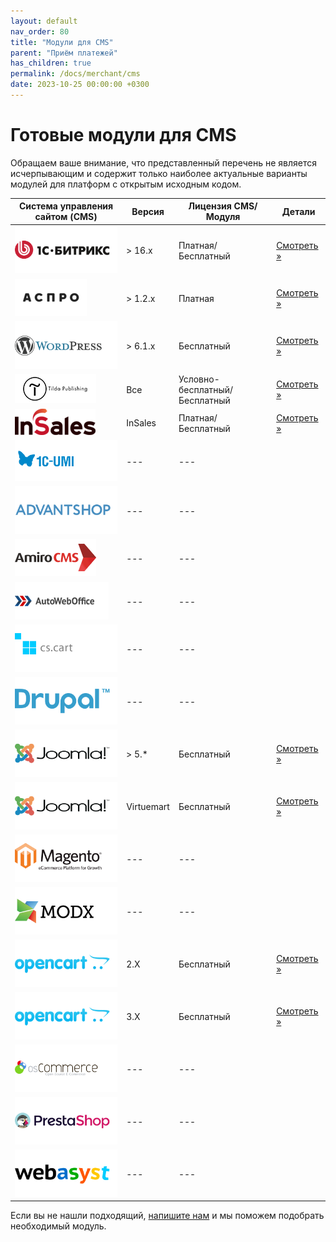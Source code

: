 ```yaml
---
layout: default
nav_order: 80
title: "Модули для CMS"
parent: "Приём платежей"
has_children: true
permalink: /docs/merchant/cms
date: 2023-10-25 00:00:00 +0300
---
```


# Готовые модули для CMS

Обращаем ваше внимание, что представленный перечень не является исчерпывающим и содержит только наиболее
актуальные варианты модулей для платформ с открытым исходным кодом.

| Система управления сайтом (CMS)                         | Версия     | Лицензия CMS/Модуля           | Детали
|---------------------------------------------------------|------------|-------------------------------| ---------------------------------
| ![1С Битрикс](/assets/images/cms/1s_bitrix.svg)         | > 16.x     | Платная/Бесплатный            | [Смотреть &raquo;](/docs/merchant/cms/1c-bitrix/)
| ![Aspro](/assets/images/cms/aspro.png)                  | > 1.2.x    | Платная                       | [Смотреть &raquo;](/docs/merchant/cms/aspro/)
| ![WordPress](/assets/images/cms/wordpress.svg)          | > 6.1.x    | Бесплатный                    | [Смотреть &raquo;](/docs/merchant/cms/woocommerce/)
| ![Tilda](/assets/images/cms/tilda.png)                  | Все        | Условно-бесплатный/Бесплатный | [Смотреть &raquo;](/docs/merchant/cms/tilda/)
| ![InSales](/assets/images/cms/insales.png)              | InSales    | Платная/Бесплатный            |[Смотреть &raquo;](/docs/merchant/cms/insales/)
| ![UMI.CMS](/assets/images/cms/1c-umi.svg)               | ---        | ---                           |
| ![AdvantShop](/assets/images/cms/advantshop.svg)        | ---        | ---                           |
| ![AmiroCMS](/assets/images/cms/amirocms.png)            | ---        | ---                           |
| ![АвтоВебОфис](/assets/images/cms/autoweboffice.png)    | ---        | ---                           |
| ![CS-Cart](/assets/images/cms/cscart.svg)               | ---        | ---                           |
| ![Ubercart](/assets/images/cms/drupal.svg)              | ---        | ---                           |
| ![JoomShopping](/assets/images/cms/joomla.svg)          | > 5.*      | Бесплатный                    |[Смотреть &raquo;](/docs/merchant/cms/joomshopping/)
| ![Virtuemart](/assets/images/cms/joomla.svg)            | Virtuemart | Бесплатный                    |[Смотреть &raquo;](/docs/merchant/cms/virtuemart/)
| ![Magento](/assets/images/cms/magento.svg)              | ---        | ---                           |
| ![ModX](/assets/images/cms/modx.svg)                    | ---        | ---                           |
| ![OpenCart](/assets/images/cms/opencart.svg)            | 2.X        | Бесплатный                    |[Смотреть &raquo;](/docs/merchant/cms/opencartv2/)
| ![OpenCart](/assets/images/cms/opencart.svg)            | 3.X        | Бесплатный                    |[Смотреть &raquo;](/docs/merchant/cms/opencartv3/)
| ![OSCommerce](/assets/images/cms/oscommerce.svg)        | ---        | ---                           |
| ![PrestaShop](/assets/images/cms/prestashop.svg)        | ---        | ---                           |
| ![WebAsyst/ShopScript](/assets/images/cms/webasyst.svg) | ---        | ---                           |


Если вы не нашли подходящий, [напишите нам](https://www.invoicebox.ru/ru/contacts/feedback.html) и мы поможем подобрать необходимый модуль.
